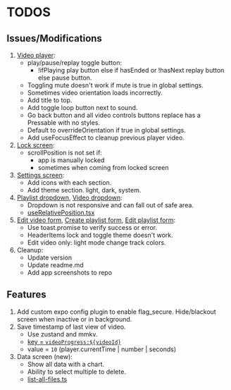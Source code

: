 # TODOS

## Issues/Modifications

1. [Video player](components/video-player.tsx):
   - play/pause/replay toggle button:
     - !ifPlaying play button else if hasEnded or !hasNext replay button else pause button.
   - Toggling mute doesn't work if mute is true in global settings.
   - Sometimes video orientation loads incorrectly.
   - Add title to top.
   - Add toggle loop button next to sound.
   - Go back button and all video controls buttons replace has a Pressable with no styles.
   - Default to overrideOrientation if true in global settings.
   - Add useFocusEffect to cleanup previous player video.
2. [Lock screen](<app/(modals)/lock.tsx>):
   - scrollPosition is not set if:
     - app is manually locked
     - sometimes when coming from locked screen
3. [Settings screen](<app/(tabs)/settings.tsx>):
   - Add icons with each section.
   - Add theme section. light, dark, system.
4. [Playlist dropdown](components/playlist-dropdown.tsx), [Video dropdown](components/video-dropdown.tsx):
   - Dropdown is not responsive and can fall out of safe area.
   - [useRelativePosition.tsx](https://github.com/roninoss/rn-primitives/blob/main/packages%2Fhooks%2Fsrc%2FuseRelativePosition.tsx)
5. [Edit video form](components/forms/edit-video.tsx), [Create playlist form](components/forms/create-playlist.tsx), [Edit playlist form](components/forms/edit-playlist.tsx):
   - Use toast.promise to verify success or error.
   - HeaderItems lock and toggle theme doesn't work.
   - Edit video only: light mode change track colors.
6. Cleanup:
   - Update version
   - Update readme.md
   - Add app screenshots to repo

## Features

1. Add custom expo config plugin to enable flag_secure. Hide/blackout screen when inactive or in background.
2. Save timestamp of last view of video.
   - Use zustand and mmkv.
   - [key = `videoProgress:${videoId}`](lib/store.ts#L381)
   - value = `10` (player.currentTime | number | seconds)
3. Data screen (new):
   - Show all data with a chart.
   - Ability to select multiple to delete.
   - [list-all-files.ts](lib/list-all-files.ts)
